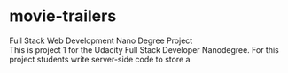 # movie-trailers
Full Stack Web Development Nano Degree Project  
This is project 1 for the Udacity Full Stack Developer Nanodegree. For this project students write server-side code to store a 
